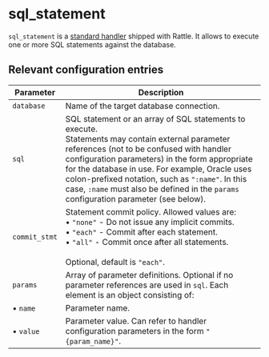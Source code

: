 # sql_statement

`sql_statement` is a [standard handler](index.md) shipped with Rattle. It allows to execute one or more SQL statements against the database.

## Relevant configuration entries

| Parameter   | Description                                                                                            |
|-------------|--------------------------------------------------------------------------------------------------------|
|`database`   |Name of the target database connection.|
|`sql`        |SQL statement or an array of SQL statements to execute.<br>Statements may contain external parameter references (not to be confused with handler configuration parameters) in the form appropriate for the database in use. For example, Oracle uses colon-prefixed notation, such as `":name"`. In this case, `:name` must also be defined in the `params` configuration parameter (see below).|
|`commit_stmt`|Statement commit policy. Allowed values are:<br>• `"none"` - Do not issue any implicit commits.<br>• `"each"` - Commit after each statement.<br>• `"all"` - Commit once after all statements.<br><br>Optional, default is `"each"`.|
|`params`     |Array of parameter definitions. Optional if no parameter references are used in `sql`. Each element is an object consisting of:|
|• `name`     |Parameter name.|
|• `value`    |Parameter value. Can refer to handler configuration parameters in the form `"{param_name}"`.|
